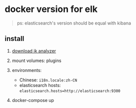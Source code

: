 # docker version for elk

> ps: elasticsearch's version should be equal with kibana

## install

1. [download ik analyzer](https://github.com/medcl/elasticsearch-analysis-ik)
1. mount volumes: plugins
1. environments:

   - Chinese: `i18n.locale:zh-CN`
   - elasticsearch hosts: `elasticsearch.hosts=http://elasticsearch:9300`

1. docker-compose up

